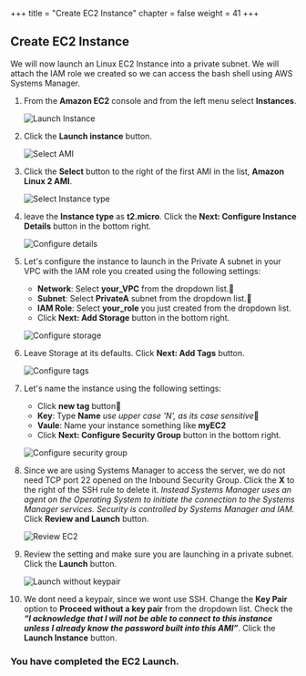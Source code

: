 +++
title = "Create EC2 Instance"
chapter = false
weight = 41
+++

## Create EC2 Instance
We will now launch an Linux EC2 Instance into a private subnet. We will attach the IAM role we created so we can access the bash shell using AWS Systems Manager.


1. From the **Amazon EC2** console and from the left menu select **Instances**.

    ![Launch Instance](/images/ec2-launchinstance.png)

1. Click the **Launch instance** button.

    ![Select AMI](/images/ec2-selectami.png)
1. Click the **Select** button to the right of the first AMI in the list, **Amazon Linux 2 AMI**.

    ![Select Instance type](/images/ec2-instancetype.png)
1. leave the **Instance type** as **t2.micro**. Click the **Next: Configure Instance Details** button in the bottom right.


    ![Configure details](/images/ec2-details.png)
1. Let's configure the instance to launch in the Private A subnet in your VPC with the IAM role you created using the following settings:
    - **Network**: Select **your_VPC** from the dropdown list.
    - **Subnet**: Select **PrivateA** subnet from the dropdown list.
    - **IAM Role**: Select **your_role** you just created from the dropdown list.
    - Click **Next: Add Storage** button in the bottom right.

    ![Configure storage](/images/ec2-storage.png)
1. Leave Storage at its defaults. Click **Next: Add Tags** button.
 
    ![Configure tags](/images/ec2-tags.png)
1. Let's name the instance using the following settings:
    - Click **new tag** button
    - **Key**: Type **Name** _use upper case 'N', as its case sensitive_
    - **Vaule**: Name your instance something like **myEC2**
    - Click **Next: Configure Security Group** button in the bottom right.

    ![Configure security group](/images/ec2-securitygroup.png)
1. Since we are using Systems Manager to access the server, we do not need TCP port 22 opened on the  Inbound Security Group.
Click the **X** to the right of the SSH rule to delete it.
_Instead Systems Manager uses an agent on the Operating System to initiate the connection to the Systems Manager services. Security is controlled by Systems Manager and IAM._ Click **Review and Launch** button.

    ![Review EC2](/images/ec2-review.png)
1. Review the setting and make sure you are launching in a private subnet. Click the **Launch** button.

    ![Launch without keypair](/images/ec2-keypair.png)
1. We dont need a keypair, since we wont use SSH. Change the **Key Pair** option to **Proceed without a key pair** from the dropdown list.
Check the **_“I acknowledge that I will not be able to connect to this instance unless I already know the password built into this AMI”_**. Click the **Launch Instance** button.


### You have completed the EC2 Launch. ###
